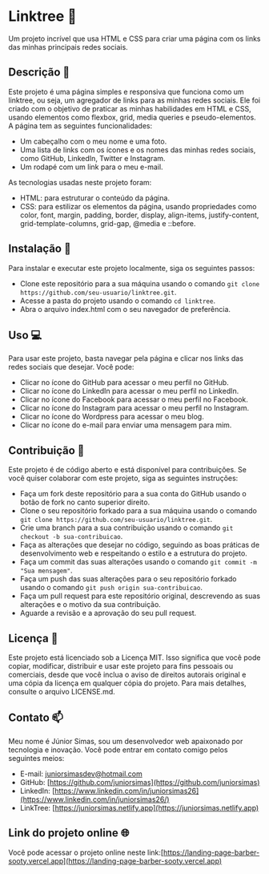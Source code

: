 # Linktree 🌳

Um projeto incrível que usa HTML e CSS para criar uma página com os links das minhas principais redes sociais.



## Descrição 📝

Este projeto é uma página simples e responsiva que funciona como um linktree, ou seja, um agregador de links para as minhas redes sociais. Ele foi criado com o objetivo de praticar as minhas habilidades em HTML e CSS, usando elementos como flexbox, grid, media queries e pseudo-elementos. A página tem as seguintes funcionalidades:

- Um cabeçalho com o meu nome e uma foto.
- Uma lista de links com os ícones e os nomes das minhas redes sociais, como GitHub, LinkedIn, Twitter e Instagram.
- Um rodapé com um link para o meu e-mail.

As tecnologias usadas neste projeto foram:

- HTML: para estruturar o conteúdo da página.
- CSS: para estilizar os elementos da página, usando propriedades como color, font, margin, padding, border, display, align-items, justify-content, grid-template-columns, grid-gap, @media e ::before.

## Instalação 🔧

Para instalar e executar este projeto localmente, siga os seguintes passos:

- Clone este repositório para a sua máquina usando o comando `git clone https://github.com/seu-usuario/linktree.git`.
- Acesse a pasta do projeto usando o comando `cd linktree`.
- Abra o arquivo index.html com o seu navegador de preferência.

## Uso 💻

Para usar este projeto, basta navegar pela página e clicar nos links das redes sociais que desejar. Você pode:

- Clicar no ícone do GitHub para acessar o meu perfil no GitHub.
- Clicar no ícone do LinkedIn para acessar o meu perfil no LinkedIn.
- Clicar no ícone do Facebook para acessar o meu perfil no Facebook.
- Clicar no ícone do Instagram para acessar o meu perfil no Instagram.
-  Clicar no ícone do Wordpress para acessar o meu blog.
- Clicar no ícone do e-mail para enviar uma mensagem para mim.

## Contribuição 🙌

Este projeto é de código aberto e está disponível para contribuições. Se você quiser colaborar com este projeto, siga as seguintes instruções:

- Faça um fork deste repositório para a sua conta do GitHub usando o botão de fork no canto superior direito.
- Clone o seu repositório forkado para a sua máquina usando o comando `git clone https://github.com/seu-usuario/linktree.git`.
- Crie uma branch para a sua contribuição usando o comando `git checkout -b sua-contribuicao`.
- Faça as alterações que desejar no código, seguindo as boas práticas de desenvolvimento web e respeitando o estilo e a estrutura do projeto.
- Faça um commit das suas alterações usando o comando `git commit -m "Sua mensagem"`.
- Faça um push das suas alterações para o seu repositório forkado usando o comando `git push origin sua-contribuicao`.
- Faça um pull request para este repositório original, descrevendo as suas alterações e o motivo da sua contribuição.
- Aguarde a revisão e a aprovação do seu pull request.

## Licença 📄

Este projeto está licenciado sob a Licença MIT. Isso significa que você pode copiar, modificar, distribuir e usar este projeto para fins pessoais ou comerciais, desde que você inclua o aviso de direitos autorais original e uma cópia da licença em qualquer cópia do projeto. Para mais detalhes, consulte o arquivo LICENSE.md.

## Contato 📫

Meu nome é Júnior Simas, sou um desenvolvedor web apaixonado por tecnologia e inovação. Você pode entrar em contato comigo pelos seguintes meios:
- E-mail: [juniorsimasdev@hotmail.com](mailto:juniorsimasdev@hotmail.com)
- GitHub: [https://github.com/juniorsimas](https://github.com/juniorsimas)
- LinkedIn: [https://www.linkedin.com/in/juniorsimas26](https://www.linkedin.com/in/juniorsimas26/)
- LinkTree: [https://juniorsimas.netlify.app](https://juniorsimas.netlify.app)

## Link do projeto online 🌐

Você pode acessar o projeto online neste link:[https://landing-page-barber-sooty.vercel.app](https://landing-page-barber-sooty.vercel.app)
